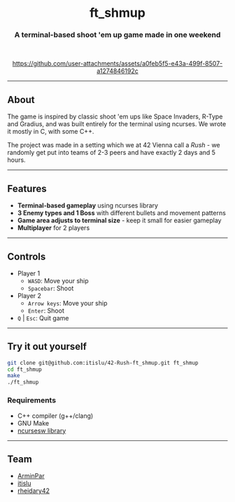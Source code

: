 <div align="center">

# ft_shmup
### A terminal-based shoot 'em up game made in one weekend

<br>

https://github.com/user-attachments/assets/a0feb5f5-e43a-499f-8507-a1274846192c

</div>

---

## About

The game is inspired by classic shoot 'em ups like Space Invaders, R-Type and Gradius, and was built entirely for the terminal using ncurses. We wrote it mostly in C, with some C++.

The project was made in a setting which we at 42 Vienna call a *Rush* - we randomly get put into teams of 2-3 peers and have exactly 2 days and 5 hours.

---

## Features

- **Terminal-based gameplay** using ncurses library
- **3 Enemy types and 1 Boss** with different bullets and movement patterns
- **Game area adjusts to terminal size** - keep it small for easier gameplay
- **Multiplayer** for 2 players

---

## Controls

- Player 1
  - `WASD`: Move your ship
  - `Spacebar`: Shoot
- Player 2
  - `Arrow keys`: Move your ship
  - `Enter`: Shoot
- `Q` | `Esc`: Quit game

---

## Try it out yourself

```bash
git clone git@github.com:itislu/42-Rush-ft_shmup.git ft_shmup
cd ft_shmup
make
./ft_shmup
```

### Requirements

- C++ compiler (g++/clang)
- GNU Make
- [ncursesw library](https://invisible-island.net/ncurses/)

---

## Team

- [ArminPar](https://github.com/ArminPar)
- [itislu](https://github.com/itislu)
- [rheidary42](https://github.com/rheidary42)
